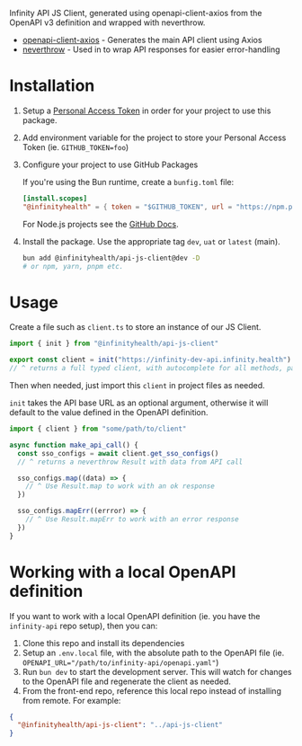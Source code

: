 Infinity API JS Client, generated using openapi-client-axios from the OpenAPI v3 definition and wrapped with neverthrow.

- [openapi-client-axios](https://github.com/openapistack/openapi-client-axios) - Generates the main API client using Axios
- [neverthrow](https://github.com/supermacro/neverthrow) - Used in to wrap API responses for easier error-handling

# Installation

1. Setup a [Personal Access Token](https://github.com/settings/tokens) in order for your project to use this package.
2. Add environment variable for the project to store your Personal Access Token (ie. `GITHUB_TOKEN=foo`)
3. Configure your project to use GitHub Packages

   If you're using the Bun runtime, create a `bunfig.toml` file:

   ```toml
   [install.scopes]
   "@infinityhealth" = { token = "$GITHUB_TOKEN", url = "https://npm.pkg.github.com/" }
   ```

   For Node.js projects see the [GitHub Docs](https://docs.github.com/en/packages/working-with-a-github-packages-registry/working-with-the-npm-registry#installing-a-package).

4. Install the package. Use the appropriate tag `dev`, `uat` or `latest` (main).
   ```sh
   bun add @infinityhealth/api-js-client@dev -D
   # or npm, yarn, pnpm etc.
   ```

# Usage

Create a file such as `client.ts` to store an instance of our JS Client.

```ts
import { init } from "@infinityhealth/api-js-client"

export const client = init("https://infinity-dev-api.infinity.health")
// ^ returns a full typed client, with autocomplete for all methods, parameters etc.
```

Then when needed, just import this `client` in project files as needed.

`init` takes the API base URL as an optional argument, otherwise it will default to the value defined in the OpenAPI definition.

```ts
import { client } from "some/path/to/client"

async function make_api_call() {
  const sso_configs = await client.get_sso_configs()
  // ^ returns a neverthrow Result with data from API call

  sso_configs.map((data) => {
    // ^ Use Result.map to work with an ok response
  })

  sso_configs.mapErr((errror) => {
    // ^ Use Result.mapErr to work with an error response
  })
}
```

# Working with a local OpenAPI definition

If you want to work with a local OpenAPI definition (ie. you have the `infinity-api` repo setup), then you can:

1. Clone this repo and install its dependencies
2. Setup an `.env.local` file, with the absolute path to the OpenAPI file (ie. `OPENAPI_URL="/path/to/infinity-api/openapi.yaml"`)
3. Run `bun dev` to start the development server. This will watch for changes to the OpenAPI file and regenerate the client as needed.
4. From the front-end repo, reference this local repo instead of installing from remote. For example:

```json
{
  "@infinityhealth/api-js-client": "../api-js-client"
}
```

